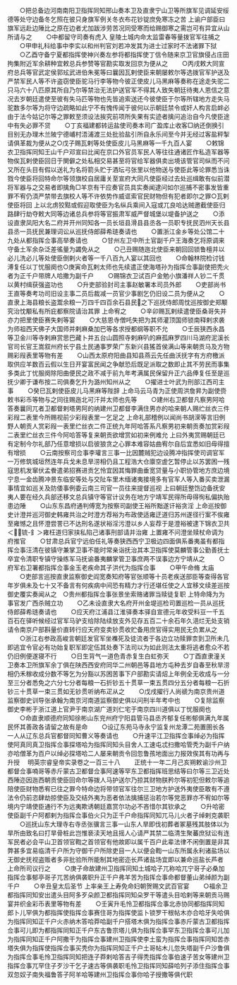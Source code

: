 <!-- { "loadSidebar": true } -->
　　○把总备边河南南阳卫指挥同知邢山奏本卫及直隶宁山卫等所旗军见调延安绥德等处守边备冬乞照在彼只身旗军例关冬衣布花钞锭庶免寒冻之苦  上谕户部臣曰旗军远赴边陲比之原在边者尤加跋涉劳苦况同受寒而给赐御寒之需岂可有异宜从山所请与之
　　○中都留守司奏有虎入  皇陵土城内命太监雷春等量拨官军往捕之
　　○甲申礼科给事中李实以和州判官刘若冲发其为进士过家时不法诸罪下狱
　　○乙酉守备宁夏都指挥使神兴奏左参将都指挥使丁信令随来京卫官旗侵占庄田拘集附近军余耕种宜敕总兵参赞等官勘实取发回京为便从之
　　○丙戌敕大同宣府总兵等官武定侯郭玹武进伯朱冕等曰曩因瓦剌使臣来朝屡敕尔等选拨官军护送及严禁军民人等不许盗窃使臣驼马行李等物今彼正使皮儿马黑麻等奏称在途走失驼二只马六十八匹原其所自乃尔等禁治无法护送官军不得其人致失朝廷待夷人恩信之意况去岁朝廷遣使至彼有失马匹等物也先皆追索送还今彼使臣于尔等所辖地方走失马驼数多尔等为将守边疏略如此宁不有愧传闻于彼何以示朝廷禁令或奸人构言启衅必由于法今姑记尔等之罪敕至须设法挨究前项所失果有实迹者擒问追治自今凡使臣途中有失必罪不贷
　　○丁亥福建都转运盐使司奏本司广盈库止收客□纳还倒换引目别无办理木兰陂宁德峬村浯浦渡三处批验盐引所自永乐间至今并无经过客盐秤掣请俱革裁为便从之○戊子赐瓦剌等处使臣皮儿马黑麻等一千九百人宴
　　○敕锦衣卫指挥同知王山千户邓宣曰比闻在京口外官员军民人等往往通诸匠作私造军器等物俟瓦剌使臣回日于閴僻之处私相交易甚至将官给军器俱卖出境该管官司纵而不问又所在头目有假以送礼为名将箭头贮于酒坛弓张里以他物送与使臣此等论罪悉当诛戮今使臣将回特命尔等领旗校自居庸关至宣府大同凡使臣经过去处巡缉敢有似前潜将军器与之交易者即擒角□羊京有干应奏官员具实奏闻逮问如尔巡捕不密事发皆重罪不宥仍湏严禁带去旗校人等不许依势作威诓索官民财物但有犯者即尔之罪○瓦剌使臣将回  上以北虏狡黠或假迎取使臣为名纵兵乘间入寇或兀良哈达贼邀截使臣归路肆行劫夺敕大同等边诸总兵参将等官振肃军威严督城堡以堤备护送之
　　○添设直隶凤阳大名二府并开州同知各一员长垣县滑县县丞各一员职专抚民泗州天长县县丞一员抚民兼理词讼从巡抚侍郎薛希琏奏请也
　　○置浙江金乡等处公馆二十九处从都指挥佥事高举奏请也
　　○甘州左卫中所土官副千户王海奏乞将原调来守备土军余杂泛差徭量为蠲免从之
　　○己丑赐随迤北使臣来朝回回锁鲁檀并以必儿洗必儿等处使臣倒剌火者等一千八百九人宴以其回也
　　○命翰林院检讨钱溥复任以丁忧服阕也○庚寅命瓦剌太师也先续遣正使海塔孙为指挥佥事副使把秃火者为正千户带牌人哈撒为副千户
　　○赐锦衣卫试百户金勉小旗潘祥人钞二千贯以黄村缉获强盗功也
　　○升吏部验封司主事赵敏署本司员外郎
　　○吏部尚书王直等奏考功司旧设主事二员后裁减一员官少事剧乞仍旧设二员为便从之
　　○直隶上海县粮长盗鬻余粮一万四千四百余石县民之下巡抚侍郎周忱巡按御史郑颙究治忱颙私有所庇都察院请治其罪  上命宥之
　　○辛卯赐瓦剌续遣使臣桑哥失并亦力把里使臣赛失剌等宴
　　○大慈恩寺僧吒失把为其师灌顶国师锁南释剌求袭为师祖西天佛子大国师并剌麻桑加巴等各求授都纲等职不允
　　○壬辰狭西永昌等卫金川等寺剌麻赏思巴藏卜并五台山圆照寺剌麻叭的麻孤麻罗四川马湖府泥溪长官司长官王嵩叙州府长宁县土民通事罗荣广东新兴县猺首侯满山等来朝贡马及方物赐彩叚表里等物有差
　　○山西太原府阳曲县知县燕云先任曲沃抚字有方府檄派取供应羊数百云假以生日开宴富民闻之争献恐后既足派取之数即止其不劳民而事集多类此丁忧服阕除阳曲便民之政不减于前九年考满属民保留升正六品俸复任至是巡抚少卿于谦布按二司俱奏乞升为潞州知州从之
　　○擢进士叶武为刑部江西司主事
　　○癸巳瓦剌使臣皮儿马黑麻等陛辞  上命马云马青为正使周洪詹昇为副使赍敕书彩币等物与之同往赐迤北可汗并太师也先等
　　○建州右卫都督凡察男阿哈答奏曩同兀者卫都督剌塔男阿的纳建州卫都督李满住男亦的哈来朝人赐纻丝衣三件彩叚二表里今所赐视前少彩叚表里一乞足之  上命礼部稽例以闻尚书胡溁等言旧例野人朝贡人赏彩叚一表里纻丝衣二件正统九年阿哈答系凡察男初来朝贡奏加赏彩叚二表里纻丝衣三件今阿哈答等复来朝贡欲增赏如初来例难允  上曰外夷赏赐朝廷已有定制今尔礼部乃任意增损以启彼狼贪之心罪本难容姑曲宥尔自后宜悉如旧毋得擅有增损
　　○云南按察司佥事李瓘言三事一比因麓贼犯边设腾冲指挥使司调官军一万修筑城垣然连年兵戈未息旱涝相仍且工程浩大仓廪空虗乞暂停止以苏罢困一残寇思机发窜伏孟餋遣弟招赛进贡乞怜宜因其悔罪曲垂宽贷量与小职协管地方庶边境宁息一金齿腾冲景东临安等处与交阯车里木缅诸夷接境多有官军人等入番买卖泄漏事情宜如巡关及防倭事例委云南三司官一员往来提督巡视  上曰朝廷整饬边备抚安夷人要在经久兵部还移文总兵镇守等官计议务在地方宁靖军民得所毋得徇私偏执贻患边陲
　　○山东东昌府通判傅宽为按察司副使王裕所黜遂讦裕贪淫  上命巡按御史计澄并巡河御史韩雍共治之时澄方荐裕为布政使适雍迂道归苏州遂径行案不俟雍至雍憾之且怀澄尝詈已不达刑名遂状裕淫污澄以乡人妄荐于是澄裕被逮下锦衣卫共＜锍-釒＞雍枉道归家挟私陷己诸事刑部请并治雍  上置雍不问澄坐赎杖命调为府推官
　　○甘肃总兵官宁远伯任礼等奏狭西西宁卫极边四面俱系番夷虽有都指挥佥事汪清在彼镇守兼掌卫事不能时常亲诣抚治其本卫指挥使莫麟管事公勤善抚士卒宜令清职专镇守操练军马抚谕番夷麟掌管卫事庶两不误事边方宁靖从之
　　○府军右卫署都指挥佥事金玉老疾命其子洪代为指挥佥事
　　○甲午命脩  太庙
　　○吏部言巡按直隶监察御史阎宽奏知府等官张顺等十员老疾送部臣等查得各官年岁俱未及七十又不备言有何疾病中间恐有精力才行还堪任使之人宜移文续差巡按御史覆实奏闻从之　○贵州都指挥佥事张景坐索赂诸罪当赎徒复职  上特命降为为事官发广西杀贼立功
　　○乙未设直隶大名府开州金堤巡检司置巡检一员从巡抚侍郎薛希琏奏请也
　　○应天府江浦县江淮驿奏本驿自宣德元年收受料豆一千五百石在驿听候经过官军马驴支给除陆续放支外见存五百二十余石年久浥烂无处支销请令南京户部斟量价直转行应天府变卖钞贯收贮备用庶官得实用民无负累从之
　　○浙江右参政高峻言朝廷发官军坐襍死及徒流者于各边立功赎罪柰到卫所未几即逃宜令官必有功始复职军即定伍其处奏下法司以为如此则法太重将逃者愈众不若仍旧例便遂寝不行
　　○日生背气一道色青赤复生白虹弥天
　　○丁酉直隶潼关卫奏本卫所旗军余丁俱在陕西西安府同华二州朝邑等县地方屯种去岁自春至秋旱涝相仍禾稼收成分数不等乞为分豁以苏困苦事下户部勘实请炤上年例全无收成与一分至三分者悉免之六分七分者每粮一石折钞五十贯草一束五贯四分五分者每粮一石折钞三十贯草一束三贯如无钞贯听纳布疋从之
　　○戊戌擢行人尚禠为南京贵州道监察御史训导张承翰为南京河南道监察御史俱以问刑半年考中也
　　○复除监察御史李彬于浙江道上官尹于南京湖广道刘仁宅于南京四川道俱以丁忧服阕也
　　○命直隶顺德府同知徐彬山东兖州府宁阳县管马县丞齐郁复任彬郁俱满九年属民怀其善政各请留之故有是命
　　○设辽东苑马寺永宁监复州龙潭二苑置圉长各一人从辽东总兵官都督同知曹义等奏请也
　　○升速平江卫指挥佥事绰必为指挥使阿真同真卫指挥佥事探塔哈为指挥同知头目舍人工速屯忒扫撒哈管秃为副千户纳亦哈僧革为百户以绰必探塔哈二人屡来朝贡令回忽鲁孩地面出力报效俟其有功再与升授
　明英宗睿皇帝实录卷之一百三十八
　　正统十一年二月己亥朔敕谕沙州卫都督佥事喃哥等赤斤蒙古卫都督佥事阿速等罕东卫都指挥班思结等曰尔等三卫近处西陲迩因迤西朝贡使臣回命尔等拨人马护送尔乃掠其财物朕矜尔等初犯但敕尔等追陪使臣财物悉宥已往之罪今特命边将带领官军往尔三卫地方护送外夷使臣敢有不遵法令仍前恣肆劫掠使臣及交结外夷为恶者依法擒捕惩治若尔等党恶罪亦不宥如尔等境内宁靖使臣通行不为远夷欺诱朝廷嘉赏尔功必不吝惜尔其钦承之
　　○升哈密使臣副千户阿都剌为指挥佥事伯火只为正千户命指挥同知兀马儿火者子绰剌克袭职
　　○巡抚山东大理寺右寺丞张骥言三事一山东人旱即伐初葬者冢墓残其肢体以为旱所由致名曰打旱骨桩此岂惟亵渎天地且摇人心请严其禁二临清生聚蕃庶狱讼有连军民者必会平山卫首领官鞫之首领官有他故即以属千百户此辈法律不闲倒置是非其弊甚多宜易临清千户所为守御千户所除吏目一人以便会鞫一山东所属永利诸盐场以无御史抚视盗贩者多非批验所所能制其地密迩长芦诸盐场宜即以兼命巡盐长芦者  上命所司议行之
　　○庚子命故建州卫指挥同知土城哈子兀称哈兀宁哥子必桑加指挥佥事郁亭哥子兀苦纳俱袭职升正千户弗羊苦为指挥佥事命都督董山弟绰颜为副千户
　　○辛丑皇太后圣节  上率亲王上寿免命妇朝贺赐文武百官宴
　　○福余卫都指挥同知安出遣头目阿多歹朵颜卫都指挥同知朵罗干等遣头目哈剌等来朝贡马赐宴并织金彩币表里等物有差
　　○壬寅升毛怜卫都指挥佥事北赤协同都指挥同知郎卜儿罕俱为都指挥使指挥佥事赛住哥为指挥使监卜锁罗干根帖木亦合哈牙失哈俱为指挥同知正千户火赤纳木答哈莽哈副千户搭塔木俱为指挥佥事赤斤蒙古卫都指挥佥事可儿即为都指挥同知正千户东古鲁宗塔儿俱为指挥佥事罕东卫指挥佥事可儿加为指挥同知正千户阿撒干为指挥佥事建州卫指挥使李土蛮为指挥佥事指挥同知苦赤塔失俱为指挥使指挥佥事买秃你为指挥同知正千户土哥帖木儿忽失塔副千户沙鲁俱为指挥佥事毛怜卫指挥同知把连子莽剌哈答吉子得秃指挥佥事伯速子苦女等建州卫指挥佥事兀罕住子歹沙干乞子速古等俱袭职毛怜卫指挥同知薛哈列子添住指挥佥事双忽奴子南失福鲁答子阿羊哈等建州卫指挥佥事你哈子授撒等俱代职
